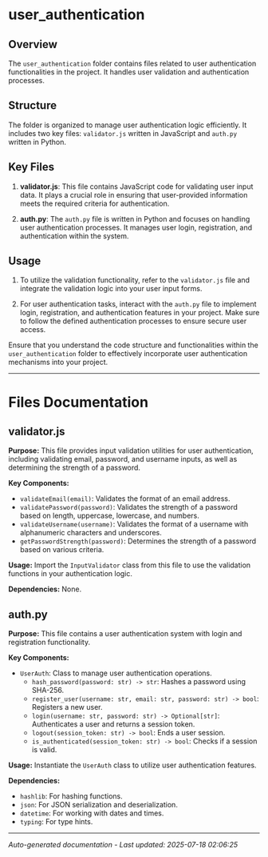 # user_authentication

## Overview
The `user_authentication` folder contains files related to user authentication functionalities in the project. It handles user validation and authentication processes.

## Structure
The folder is organized to manage user authentication logic efficiently. It includes two key files: `validator.js` written in JavaScript and `auth.py` written in Python.

## Key Files
1. **validator.js**: This file contains JavaScript code for validating user input data. It plays a crucial role in ensuring that user-provided information meets the required criteria for authentication.
   
2. **auth.py**: The `auth.py` file is written in Python and focuses on handling user authentication processes. It manages user login, registration, and authentication within the system.

## Usage
1. To utilize the validation functionality, refer to the `validator.js` file and integrate the validation logic into your user input forms.
   
2. For user authentication tasks, interact with the `auth.py` file to implement login, registration, and authentication features in your project. Make sure to follow the defined authentication processes to ensure secure user access.

Ensure that you understand the code structure and functionalities within the `user_authentication` folder to effectively incorporate user authentication mechanisms into your project.

---

# Files Documentation

## validator.js

**Purpose:** This file provides input validation utilities for user authentication, including validating email, password, and username inputs, as well as determining the strength of a password.

**Key Components:**
- `validateEmail(email)`: Validates the format of an email address.
- `validatePassword(password)`: Validates the strength of a password based on length, uppercase, lowercase, and numbers.
- `validateUsername(username)`: Validates the format of a username with alphanumeric characters and underscores.
- `getPasswordStrength(password)`: Determines the strength of a password based on various criteria.

**Usage:** Import the `InputValidator` class from this file to use the validation functions in your authentication logic.

**Dependencies:** None.

## auth.py

**Purpose:** This file contains a user authentication system with login and registration functionality.

**Key Components:**
- `UserAuth`: Class to manage user authentication operations.
  - `hash_password(password: str) -> str`: Hashes a password using SHA-256.
  - `register_user(username: str, email: str, password: str) -> bool`: Registers a new user.
  - `login(username: str, password: str) -> Optional[str]`: Authenticates a user and returns a session token.
  - `logout(session_token: str) -> bool`: Ends a user session.
  - `is_authenticated(session_token: str) -> bool`: Checks if a session is valid.

**Usage:** Instantiate the `UserAuth` class to utilize user authentication features.

**Dependencies:**
- `hashlib`: For hashing functions.
- `json`: For JSON serialization and deserialization.
- `datetime`: For working with dates and times.
- `typing`: For type hints.

---
*Auto-generated documentation - Last updated: 2025-07-18 02:06:25*
